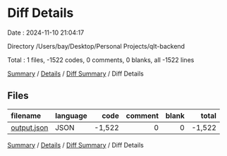 # Diff Details

Date : 2024-11-10 21:04:17

Directory /Users/bay/Desktop/Personal Projects/qIt-backend

Total : 1 files,  -1522 codes, 0 comments, 0 blanks, all -1522 lines

[Summary](results.md) / [Details](details.md) / [Diff Summary](diff.md) / Diff Details

## Files
| filename | language | code | comment | blank | total |
| :--- | :--- | ---: | ---: | ---: | ---: |
| [output.json](/output.json) | JSON | -1,522 | 0 | 0 | -1,522 |

[Summary](results.md) / [Details](details.md) / [Diff Summary](diff.md) / Diff Details